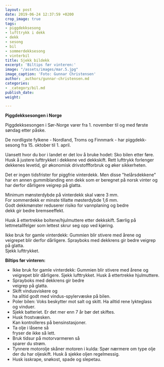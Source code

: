 ```yaml
---
layout: post
date: 2019-06-24 12:37:59 +0200
crop_image: true
tags:
- piggdekksesong
- lufttrykk i dekk
- dekk
- sesong
- bil
- sommerdekksesong
- vinterbil
title: Sjekk bildekk
excerpt: 'Biltips før vinteren:'
image: "/assets/images/mar.5.jpg"
image_caption: 'Foto: Gunnar Christensen'
author: _authors/gunnar-christensen.md
categories:
- _category/bil.md
publish_date: 
weight: 

---
```

**Piggdekksesongen i Norge**

Piggdekksesongen i Sør-Norge varer fra 1. november til og med første søndag etter påske.

De nordligste fylkene - Nordland, Troms og Finnmark - har piggdekk-sesong fra 15. oktober til 1. april.

Uansett hvor du bor i landet er det lov å bruke hodet: Sko bilen etter føre. Husk å justere lufttrykket i dekkene ved dekkskift. Rett lufttrykk forlenger dekkenes levetid, gir økonomisk drivstoffforbruk og øker sikkerheten.

Det er ingen tidsfrister for piggfrie vinterdekk. Men disse "helårsdekkene" har en annen gummiblanding enn dekk som er beregnet på norsk vinter og har derfor dårligere veigrep på glatta.

Minimum mønsterdybde på vinterdekk skal være 3 mm.  
For sommerdekk er minste tillatte møsterdybde 1,6 mm.  
Godt dekkmønster reduserer risiko for vannplaning og bedre  
dekk gir bedre bremseeffekt.

Husk å ettertrekke boltene/hjulmuttere etter dekkskift. Særlig på lettmetallfelger som lettest skrur seg opp ved kjøring.

Ikke bruk for gamle vinterdekk: Gummien blir stivere med årene og veigrepet blir derfor dårligere. Sprayboks med dekkrens gir bedre veigrep på glatta.  
Sjekk lufttrykket.

**Biltips før vinteren:**

* Ikke bruk for gamle vinterdekk: Gummien blir stivere med årene og veigrepet blir dårligere. Sjekk lufttrykket. Husk å ettertrekke hjulmuttere.
* Sprayboks med dekkrens gir bedre  
  veigrep på glatta.
* Skift vindusviskere og  
  ha alltid godt med vindus-spylervæske på bilen.
* Poler bilen: Voks beskytter mot salt og skitt. Ha alltid rene lykteglass  
  og vinduer.
*  Sjekk batteriet. Er det mer enn 7 år bør det skiftes.
* Husk frostvæsken.  
  Kan kontrolleres på bensinstasjoner.
* Ta olje i låsene så  
  fryser de ikke så lett.
* Bruk tidsur på motorvarmeren så  
  sparer du strøm.
* Tynnere motorolje skåner motoren i kulda: Spør nærmere om type olje  
  der du har oljeskift. Husk å sjekke oljen regelmessig.
* Husk isskrape, snøkost, spade og slepetau.